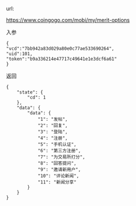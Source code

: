 url:

https://www.coingogo.com/mobi/my/merit-options

入参

	{
	"vcd":"7bb942a83d029a80e0c77ae533690264",
	"uid":101,
	"token":"b9a336214e47717c49641e1e3dcf6a61"
	}

返回


	
	{
	    "state": {
	        "cd": 1
	    },
	    "data": {
	        "data": {
	            "1": "发帖",
	            "2": "回复",
	            "3": "登陆",
	            "4": "注册",
	            "5": "手机认证",
	            "6": "第三方注册",
	            "7": "为交易所打分",
	            "8": "回答提问",
	            "9": "邀请新用户",
	            "10": "评论新闻",
	            "11": "新闻分享"
	        }
	    }
	}
		
	


